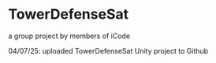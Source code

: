 # TowerDefenseSat
a group project by members of iCode

04/07/25: uploaded TowerDefenseSat Unity project to Github
